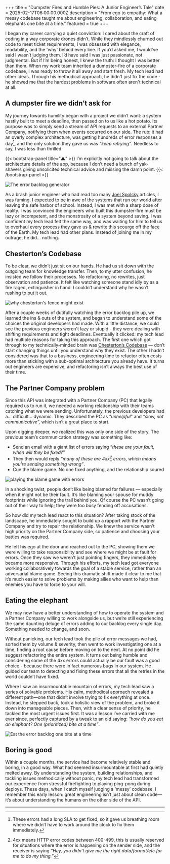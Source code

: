 +++
title = "Dumpster Fires and Humble Pies: A Junior Engineer’s Tale"
date = 2025-02-17T06:00:00.000Z
description = "From ego to empathy: What a messy codebase taught me about engineering, collaboration, and eating elephants one bite at a time."
featured = true
+++


I began my career carrying a quiet conviction: I cared about the craft of coding in a way corporate drones didn’t. While they mindlessly churned out code to meet ticket requirements, I was obsessed with elegance, readability, and the 'why' behind every line. If you’d asked me, I would’ve said I wasn’t judging them. I’d have said I was just passionate, not judgmental. But if I’m being honest, I knew the truth: I thought I was better than them.  When my work team inherited a dumpster-fire of a corporate codebase, I was ready to throw it all away and start fresh. My tech lead had other ideas. Through his methodical approach, he didn't just fix the code - he showed me that the hardest problems in software often aren't technical at all.

## A dumpster fire we didn’t ask for

My journey towards humility began with a project we didn’t want: a system hastily built to meet a deadline, then passed on to us like a hot potato. Its purpose was to simply send a stream of API requests to an external Partner Company, notifying them when events occurred on our side. The rub: it had an overly complex architecture, was getting hundreds of error responses a day[^1], and the only solution they gave us was *“keep retrying”*. Needless to say, I was less than thrilled.

{{< bootstrap-panel title="⚠️" >}}
I’m explicitly not going to talk about the architecture details of the app, because I don’t need a bunch of yak-shavers giving unsolicited technical advice and missing the damn point.
{{< /bootstrap-panel  >}}

![The error backlog generator](/uploads/how-the-system-worked.png#center)


As a brash junior engineer who had read too many [Joel Spolsky](https://www.joelonsoftware.com/) articles, I was fuming. I expected to be in awe of the systems that run our world after leaving the safe harbor of school. Instead, I was met with a sharp dose of reality. I was convinced the engineers who built this dumpster-fire must be lazy or incompetent, and the monstrosity of a system beyond saving.  I was confident my tech lead felt the same way, and was waiting for him to tell us to overhaul every process they gave us & rewrite this scourge off the face of the Earth. My tech lead had other plans. Instead of joining me in my outrage, he did… nothing.

## Chesterton’s Codebase

To be clear, we didn’t just sit on our hands. He had us sit down with the outgoing team for knowledge transfer. Then, to my utter confusion, he insisted we follow their processes. No refactoring, no rewrites, just observation and patience. It felt like watching someone stand idly by as a fire raged, extinguisher in hand. I couldn’t understand why he wasn’t rushing to put it out.

![why chesterton's fence might exist](/uploads/chestertons-fence-illustrated.png)

After a couple weeks of dutifully watching the error backlog pile up, we learned the ins & outs of the system, and began to understand some of the choices the original developers had made. With a little distance, we could see the previous engineers weren't lazy or stupid - they were dealing with shifting requirements and tight deadlines. Eventually it clicked: my tech lead had multiple reasons for taking this approach. The first one which got through to my technically-minded brain was  [Chesterton’s Codebase](https://fs.blog/chestertons-fence/) — don’t start changing things until you understand why they exist. The other I hadn’t considered was that to a business, engineering time to refactor often costs more than sticking with a sub-optimal architecture you already have. It turns out engineers are expensive, and refactoring isn’t always the best use of their time.

## The Partner Company problem

Since this API was integrated with a Partner Company (PC) that legally required us to run it, we needed a working relationship with their teams catching what we were sending. Unfortunately, the previous developers had a… difficult… dynamic. They described the PC  as “*unhelpful*” and *“slow, not communicative”,* which isn’t a great place to start.

Upon digging deeper, we realized this was only one side of the story. The previous team’s communication strategy was something like:

- Send an email with a giant list of errors saying “*these are your fault, when will they be fixed?*”
- They then would reply *“many of these are 4xx[^2] errors, which means you’re sending something wrong”*.
- Cue the blame game. No one fixed anything, and the relationship soured


![playing the blame game with errors](/uploads/error-blame-game-tennis.png#center)

In a shocking twist, people don’t like being blamed for failures — especially when it might not be their fault. It’s like blaming your spouse for muddy footprints while ignoring the trail behind you. Of course the PC wasn’t going out of their way to help; they were too busy fending off accusations.

So how did my tech lead react to this situation? After taking stock of the landscape, he immediately sought to build up a rapport with the Partner Company and try to repair the relationship. We knew the service wasn't high priority on the Partner Company side, so patience and choosing your battles was required.  

He left his ego at the door and reached out to the PC, showing them we were willing to take responsibility and see where we might be at fault for errors. Once they saw we weren’t just pointing fingers, they immediately became more responsive. Through his efforts, my tech lead got everyone working collaboratively towards the goal of a stable service, rather than an adversarial blame game. Seeing this dramatic shift made it clear to me that it’s much easier to solve problems by making allies who want to help than enemies you have to force to your will.

## Eating the elephant

We may now have a better understanding of how to operate the system and a Partner Company willing to work alongside us, but we’re still experiencing the same daunting deluge of errors adding to our backlog every single day. Something needed to change, and soon.

Without panicking, our tech lead took the pile of error messages we had, sorted them by volume & severity, then went to work investigating one at a time, finding a root cause before moving on to the next. At no point did he suggest refactoring the entire system. It turns out being humble and considering some of the 4xx errors could actually be our fault was a good choice - because there were in fact numerous bugs in our system. He guided our team to detecting and fixing these errors that all the retries in the world couldn’t have fixed.

Where I saw an insurmountable mountain of errors, my tech lead saw a series of solvable problems. His calm, methodical approach revealed a different path—one that didn’t involve trying to fix everything at once.  Instead, he stepped back, took a holistic view of the problem, and broke it down into manageable pieces. Then, with a clear sense of priority, he tackled the most urgent issues first.  It was a lesson I’ve carried with me ever since, perfectly captured by a tweak to an old saying: *“how do you eat an elephant? One (prioritized) bite at a time”*.


![Eat the error backlog one bite at a time](/uploads/error-backlog-elephant.png#center)

## Boring is good

Within a couple months, the service had become relatively stable and boring, in a good way. What had seemed insurmountable at first had quietly melted away. By understanding the system, building relationships, and tackling issues methodically without panic, my tech lead had transformed our experience from stressful firefighting to playing ping-pong during deploys. These days, when I catch myself judging a ‘messy’ codebase, I remember this early lesson: great engineering isn’t just about clean code—it’s about understanding the humans on the other side of the API.

---

[^1]: These errors had a long SLA to get fixed, so it gave us breathing room where we didn’t have to work around the clock to fix them immediately.

[^2]: 4xx means HTTP error codes between 400-499, this is usually reserved for situations where the error is happening on the sender side, and the receiver is saying *“Hey, you didn’t give me the right data/format/etc for me to do my thing.”*
